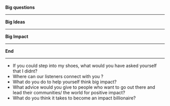 **Big questions**

---

**Big Ideas**

---

**Big Impact**

---

**End**

---

- If you could step into my shoes, what would you have asked yourself that I didnt?
- Where can our listeners connect with you ?
- What do you do to help yourself think big impact?
- What advice would you give to people who want to go out there and lead their communities/ the world for positive impact?
- What do you think it takes to become an impact billionaire?